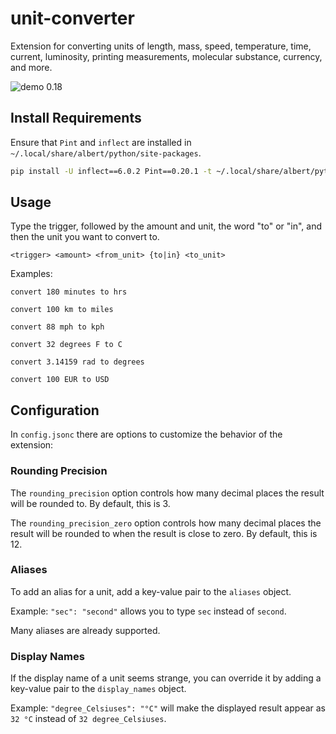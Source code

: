 # unit-converter

Extension for converting units of length, mass, speed, temperature, time, current, luminosity, printing measurements, molecular substance, currency, and more.

![demo 0.18](https://user-images.githubusercontent.com/20955511/211650412-b42412f3-c4d5-4d2a-8b77-05ff39fcb48e.gif)

## Install Requirements

Ensure that `Pint` and `inflect` are installed in `~/.local/share/albert/python/site-packages`.

```bash
pip install -U inflect==6.0.2 Pint==0.20.1 -t ~/.local/share/albert/python/site-packages
```

## Usage

Type the trigger, followed by the amount and unit, the word "to" or "in", and then the unit you want to convert to.

`<trigger> <amount> <from_unit> {to|in} <to_unit>`

Examples:

`convert 180 minutes to hrs`

`convert 100 km to miles`

`convert 88 mph to kph`

`convert 32 degrees F to C`

`convert 3.14159 rad to degrees`

`convert 100 EUR to USD`

## Configuration

In `config.jsonc` there are options to customize the behavior of the extension:

### Rounding Precision

The `rounding_precision` option controls how many decimal places the result will be rounded to. By default, this is 3.

The `rounding_precision_zero` option controls how many decimal places the result will be rounded to when the result is close to zero. By default, this is 12.

### Aliases

To add an alias for a unit, add a key-value pair to the `aliases` object.

Example: `"sec": "second"` allows you to type `sec` instead of `second`.

Many aliases are already supported.

### Display Names

If the display name of a unit seems strange, you can override it by adding a key-value pair to the `display_names` object.

Example: `"degree_Celsiuses": "°C"` will make the displayed result appear as `32 °C` instead of `32 degree_Celsiuses`.
